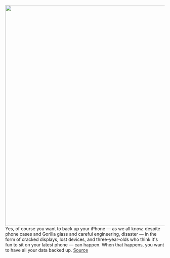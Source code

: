 <img src='https://cdn.vox-cdn.com/thumbor/spTEBfvu2MIpgZc3V4PIwQB7T8g=/0x0:2050x1367/1200x800/filters:focal(861x520:1189x848)/cdn.vox-cdn.com/uploads/chorus_image/image/69861464/vpavic_4279_20201107_0166.0.0.jpg' width='700px' /><br/>
Yes, of course you want to back up your iPhone — as we all know, despite phone cases and Gorilla glass and careful engineering, disaster — in the form of cracked displays, lost devices, and three-year-olds who think it's fun to sit on your latest phone — can happen. When that happens, you want to have all your data backed up.
<a href='https://www.theverge.com/22673693/iphone-apple-backup-ios-icloud'> Source <a/>
